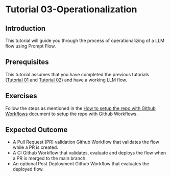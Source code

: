 # Tutorial 03-Operationalization

## Introduction

This tutorial will guide you through the process of operationalizing of a LLM flow using Prompt Flow.

## Prerequisites

This tutorial assumes that you have completed the previous tutorials ([Tutorial 01](01-Introduction.md) and [Tutorial 02](02-Development.md)) and have a working LLM flow.

## Exercises

Follow the steps as mentioned in the [How to setup the repo with Github Workflows](../github_workflows_how_to_setup.md) document to setup the repo with Github Workflows.

## Expected Outcome

- A Pull Request (PR) validation Github Workflow that validates the flow while a PR is created.
- A CI Github Workflow that validates, evaluate and deploys the flow when a PR is merged to the main branch.
- An optional Post Deployment Github Workflow that evaluates the deployed flow.
